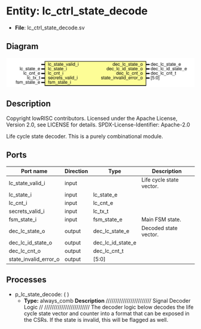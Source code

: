 # Entity: lc_ctrl_state_decode

- **File**: lc_ctrl_state_decode.sv
## Diagram

![Diagram](lc_ctrl_state_decode.svg "Diagram")
## Description

 Copyright lowRISC contributors.
 Licensed under the Apache License, Version 2.0, see LICENSE for details.
 SPDX-License-Identifier: Apache-2.0

 Life cycle state decoder. This is a purely combinational module.

## Ports

| Port name             | Direction | Type              | Description               |
| --------------------- | --------- | ----------------- | ------------------------- |
| lc_state_valid_i      | input     |                   |  Life cycle state vector. |
| lc_state_i            | input     | lc_state_e        |                           |
| lc_cnt_i              | input     | lc_cnt_e          |                           |
| secrets_valid_i       | input     | lc_tx_t           |                           |
| fsm_state_i           | input     | fsm_state_e       |  Main FSM state.          |
| dec_lc_state_o        | output    | dec_lc_state_e    |  Decoded state vector.    |
| dec_lc_id_state_o     | output    | dec_lc_id_state_e |                           |
| dec_lc_cnt_o          | output    | dec_lc_cnt_t      |                           |
| state_invalid_error_o | output    | [5:0]             |                           |
## Processes
- p_lc_state_decode: (  )
  - **Type:** always_comb
**Description**
////////////////////////  Signal Decoder Logic // ////////////////////////  The decoder logic below decodes the life cycle state vector and counter  into a format that can be exposed in the CSRs. If the state is invalid,  this will be flagged as well. 
